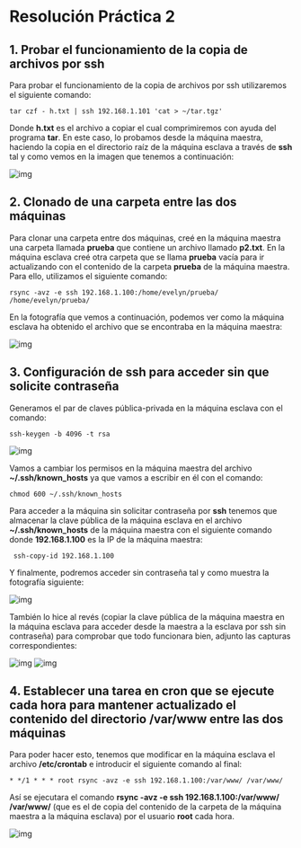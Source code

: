 # Resolución Práctica 2

## 1. Probar el funcionamiento de la copia de archivos por ssh

Para probar el funcionamiento de la copia de archivos por ssh utilizaremos el siguiente comando:

```shell
tar czf - h.txt | ssh 192.168.1.101 'cat > ~/tar.tgz'

```
Donde **h.txt** es el archivo a copiar el cual comprimiremos con ayuda del programa **tar**. En este caso, lo probamos desde la máquina maestra, haciendo la copia en el directorio raíz de la máquina esclava a través de **ssh** tal y como vemos en la imagen que tenemos a continuación:

![img](https://i.imgur.com/uptRjSq.jpg)

## 2. Clonado de una carpeta entre las dos máquinas

Para clonar una carpeta entre dos máquinas, creé en la máquina maestra una carpeta llamada **prueba** que contiene un archivo llamado **p2.txt**. En la máquina esclava creé otra carpeta que se llama **prueba** vacía para ir actualizando con el contenido de la carpeta **prueba** de la máquina maestra. Para ello, utilizamos el siguiente comando:
```shell
rsync -avz -e ssh 192.168.1.100:/home/evelyn/prueba/ /home/evelyn/prueba/

```
En la fotografía que vemos a continuación, podemos ver como la máquina esclava ha obtenido el archivo que se encontraba en la máquina maestra:

![img](https://i.imgur.com/2DFyvz3.jpg)

## 3. Configuración de ssh para acceder sin que solicite contraseña

Generamos el par de claves pública-privada en la máquina esclava con el comando:
```shell
ssh-keygen -b 4096 -t rsa

```
![img](https://i.imgur.com/U5149Db.jpg)

Vamos a cambiar los permisos en la máquina maestra del archivo **~/.ssh/known_hosts** ya que vamos a escribir en él con el comando:
```shell
chmod 600 ~/.ssh/known_hosts

```
Para acceder a la máquina sin solicitar contraseña por **ssh** tenemos que almacenar la clave pública de la máquina esclava en el archivo **~/.ssh/known_hosts** de la máquina maestra con el siguiente comando donde **192.168.1.100** es la IP de la máquina maestra:
```shell
 ssh-copy-id 192.168.1.100

```
Y finalmente, podremos acceder sin contraseña tal y como muestra la fotografía siguiente:

![img](https://i.imgur.com/fTBlQGm.jpg)

También lo hice al revés (copiar la clave pública de la máquina maestra en la máquina esclava para acceder desde la maestra a la esclava por ssh sin contraseña) para comprobar que todo funcionara bien, adjunto las capturas correspondientes:

![img](https://i.imgur.com/VDfvnr8.jpg)
![img](https://i.imgur.com/bl7hgnC.jpg)

## 4. Establecer una tarea en cron que se ejecute cada hora para mantener actualizado el contenido del directorio /var/www entre las dos máquinas

Para poder hacer esto, tenemos que modificar en la máquina esclava el archivo **/etc/crontab** e introducir el siguiente comando al final:

```shell
* */1 * * * root rsync -avz -e ssh 192.168.1.100:/var/www/ /var/www/

```
Así se ejecutara el comando **rsync -avz -e ssh 192.168.1.100:/var/www/ /var/www/** (que es el de copia del contenido de la carpeta de la máquina maestra a la máquina esclava) por el usuario **root** cada hora.

![img](https://i.imgur.com/cNFWxJg.jpg)
